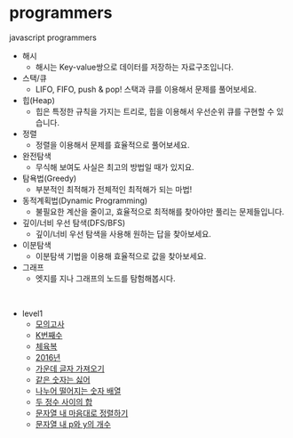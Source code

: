 # programmers
 javascript programmers

* 해시
  * 해시는 Key-value쌍으로 데이터를 저장하는 자료구조입니다.
* 스택/큐
  * LIFO, FIFO, push & pop! 스택과 큐를 이용해서 문제를 풀어보세요.
* 힙(Heap)
  * 힙은 특정한 규칙을 가지는 트리로, 힙을 이용해서 우선순위 큐를 구현할 수 있습니다.
* 정렬
  * 정렬을 이용해서 문제를 효율적으로 풀어보세요.
* 완전탐색
  * 무식해 보여도 사실은 최고의 방법일 때가 있지요.
* 탐욕법(Greedy)
  * 부분적인 최적해가 전체적인 최적해가 되는 마법!
* 동적계획법(Dynamic Programming)
  * 불필요한 계산을 줄이고, 효율적으로 최적해를 찾아야만 풀리는 문제들입니다.
* 깊이/너비 우선 탐색(DFS/BFS)
  * 깊이/너비 우선 탐색을 사용해 원하는 답을 찾아보세요.
* 이분탐색
  * 이분탐색 기법을 이용해 효율적으로 값을 찾아보세요.
* 그래프
  * 엣지를 지나 그래프의 노드를 탐험해봅시다.

<br>

* level1
  * [모의고사](https://github.com/Re120c03/programmers/blob/master/level1/42748.js)
  * [K번째수](https://github.com/Re120c03/programmers/blob/master/level1/42840.js)
  * [체육복](https://github.com/Re120c03/programmers/blob/master/level1/42862.js)
  * [2016년](https://github.com/Re120c03/programmers/blob/master/level1/12901.js)
  * [가운데 글자 가져오기](https://github.com/Re120c03/programmers/blob/master/level1/12903.js)
  * [같은 숫자는 싫어]()
  * [나누어 떨어지는 숫자 배열]()
  * [두 정수 사이의 합]()
  * [문자열 내 마음대로 정렬하기]()
  * [문자열 내 p와 y의 개수]()